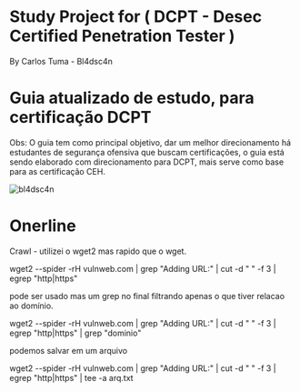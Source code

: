 # Study Project for ( DCPT - Desec Certified Penetration Tester ) 
By Carlos Tuma - Bl4dsc4n

# Guia atualizado de estudo, para certificação DCPT
                                          
Obs: O guia tem como principal objetivo, dar um melhor direcionamento há estudantes de segurança ofensiva que buscam certificações, o guia está sendo elaborado com direcionamento para DCPT, mais serve como base para as certificação CEH. 

![bl4dsc4n](https://user-images.githubusercontent.com/13341724/162857229-8071bf97-9689-45fb-9692-7a55b40a4b3e.jpeg)



# Onerline
 
Crawl - utilizei o wget2 mas rapido que o wget.
 
wget2 --spider -rH vulnweb.com | grep "Adding URL:" | cut -d " " -f 3 | egrep "http|https"

pode ser usado mas um grep no final filtrando apenas o que tiver relacao ao domínio.

wget2 --spider -rH vulnweb.com | grep "Adding URL:" | cut -d " " -f 3 | egrep "http|https" | grep "dominio"

podemos salvar em um arquivo

wget2 --spider -rH vulnweb.com | grep "Adding URL:" | cut -d " " -f 3 | egrep "http|https" | tee -a arq.txt
